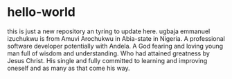 # hello-world
this is just a new repository an tyring to update here.
ugbaja emmanuel izuchukwu is from Amuvi Arochukwu in Abia-state in Nigeria.
A professional software developer potentially with Andela.
A God fearing and loving young man full of wisdom and understanding.
Who had attained greatness by Jesus Christ.
His single and fully committed to learning and improving oneself and as many as that come his way.
